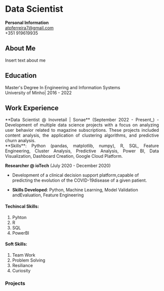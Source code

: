 # Data Scientist 

**Personal Information** <br>
atpferreira7@gmail.com <br>
+351 919619935

## About Me
Insert text about me

## Education 
Master's Degree In Engineering and Information Systems <br>
University of Minho| 2016 - 2022



## Work Experience 
<div style="text-align: justify;">
**Data Scientist @ Inovretail | Sonae** (September 2022 - Present_)
- Development of multiple data science projects with a focus on analyzing user behavior related to magazine subscriptions. These projects included content analysis, the application of clustering algorithms, and predictive churn analysis. <br>
**Skills**: Python (pandas, matplotlib, numpy), R, SQL, Feature Engineering, Cluster Analysis, Predictive Analysis, Power BI, Data Visualization, Dashboard Creation, Google Cloud Platform.
</div>


**Researcher @ ioTech** (July 2020 - December 2020)
- Development of a clinical decision support platform,capable of predicting the evolution of the COVID-19disease of a given patient.
  
- **Skills Developed**: Python, Machine Learning, Model Validation andEvaluation, Feature Engineering

#### Techincal Skills: 
1. Pyhton
2. R
3. SQL
4. PowerBI

#### Soft Skills: 
1. Team Work
2. Problem Solving
3. Resiliance
4. Curiosity 

### Projects
